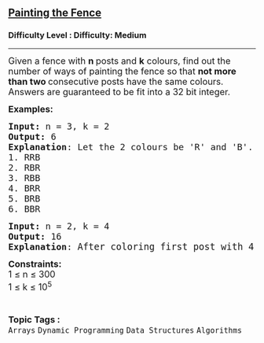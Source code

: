 <h2><a href="https://www.geeksforgeeks.org/problems/painting-the-fence3727/1">Painting the Fence</a></h2><h3>Difficulty Level : Difficulty: Medium</h3><hr><div class="problems_problem_content__Xm_eO" bis_skin_checked="1"><p><span style="font-size: 18px;">Given a fence with <strong>n </strong>posts and <strong>k</strong> colours, find out the number of ways of painting the fence so that <strong>not more than two </strong>consecutive posts have the same colours</span><span style="font-size: 18px;"><span style="font-size: 18px;">.<br>Answers are guaranteed to be fit into a 32 bit integer.</span></span></p>
<p><span style="font-size: 18px;"><strong>Examples:</strong></span></p>
<pre><span style="font-size: 18px;"><strong>Input: </strong>n = 3, k = 2 
<strong>Output:</strong> 6
<strong>Explanation</strong>: Let the 2 colours be 'R' and 'B'. </span><span style="font-size: 18px;"><span style="font-size: 18px;">We have following possible combinations:<br>1. RRB
2. RBR
3. RBB
4. BRR
5. BRB
6. BBR</span></span></pre>
<pre><span style="font-size: 18px;"><strong>Input: </strong>n = 2, k = 4 
<strong>Output:</strong> 16
<strong>Explanation</strong>: </span><span style="font-size: 14pt;">After coloring first post with 4 possible combinations, you can still color </span><span style="font-size: 14pt;">next posts with all 4 colors. Total possible </span><span style="font-size: 14pt;">combinations will be 4x4=16</span></pre>
<p><span style="font-size: 18px;"><strong>Constraints:</strong><br>1 ≤ n ≤ 300<br>1 ≤ k ≤ 10<sup>5</sup><br></span></p></div><br><p><span style=font-size:18px><strong>Topic Tags : </strong><br><code>Arrays</code>&nbsp;<code>Dynamic Programming</code>&nbsp;<code>Data Structures</code>&nbsp;<code>Algorithms</code>&nbsp;